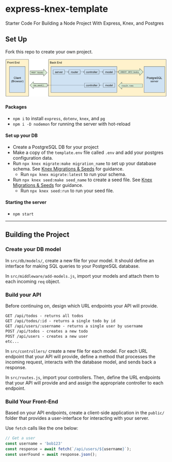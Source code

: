 # express-knex-template
Starter Code For Building a Node Project With Express, Knex, and Postgres

## Set Up

Fork this repo to create your own project.

![](img/fs-diagram.svg)

#### Packages

* `npm i` to install `express`, `dotenv`, `knex`, and `pg`
* `npm i -D nodemon` for running the server with hot-reload

#### Set up your DB
* Create a PostgreSQL DB for your project
* Make a copy of the `template.env` file called `.env` and add your postgres configuration data.
* Run `npx knex migrate:make migration_name` to set up your database schema. See [Knex Migrations & Seeds](https://github.com/The-Marcy-Lab-School/Fall-2022-Curriculum-BMC/blob/main/se-unit-7/lesson-8-migrations-and-seeds/notes.md) for guidance.
  * Run `npx knex migrate:latest` to run your schema.
* Run `npx knex seed:make seed_name` to create a seed file. See [Knex Migrations & Seeds](https://github.com/The-Marcy-Lab-School/Fall-2022-Curriculum-BMC/blob/main/se-unit-7/lesson-8-migrations-and-seeds/notes.md) for guidance.
  * Run `npx knex seed:run` to run your seed file.

#### Starting the server
* `npm start`

---

## Building the Project

### Create your DB model

In `src/db/models/`, create a new file for your model. It should define an interface for making SQL queries to your PostgreSQL database.

In `src/middleware/add-models.js`, import your models and attach them to each incoming `req` object.

### Build your API

Before continuing on, design which URL endpoints your API will provide. 

```
GET /api/todos - returns all todos
GET /api/todos/:id - returns a single todo by id
GET /api/users/:username - returns a single user by username
POST /api/todos - creates a new todo
POST /api/users - creates a new user
etc...
```

In `src/controllers/` create a new file for each model. For each URL endpoint that your API will provide, define a method that processes the incoming request, interacts with the database model, and sends back a response.

In `src/routes.js`, import your controllers. Then, define the URL endpoints that your API will provide and and assign the appropriate controller to each endpoint.

### Build Your Front-End

Based on your API endpoints, create a client-side application in the `public/` folder that provides a user-interface for interacting with your server.

Use `fetch` calls like the one below:

```js
// Get a user
const username = 'bob123'
const response = await fetch(`/api/users/${username}`);
const userFound = await response.json();
```